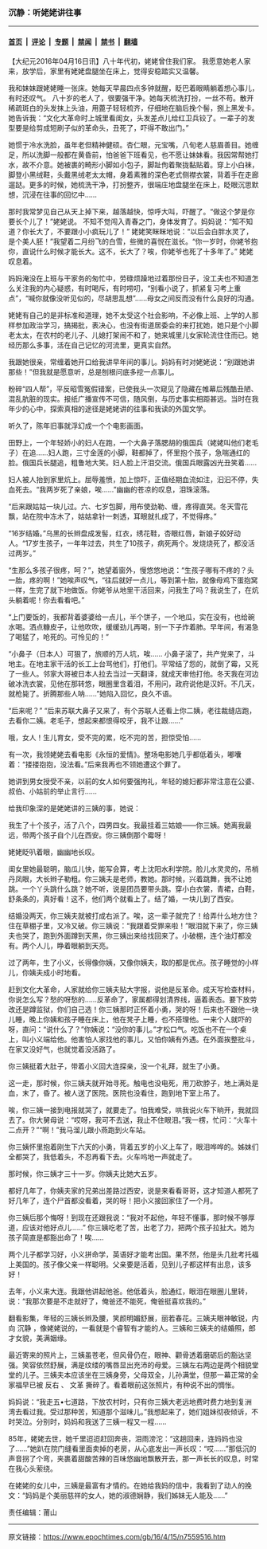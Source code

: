 ### 沉静：听姥姥讲往事

---

#### [首页](../../../..?n7559516) &nbsp;|&nbsp; [评论](../../../../../epoch-comment?n7559516) &nbsp;|&nbsp; [专题](../../../../../epoch-special?n7559516) &nbsp;|&nbsp; [禁闻](../../../../../epoch-news?n7559516) &nbsp;|&nbsp; [禁书](../../../../../books?n7559516) &nbsp;|&nbsp; [翻墙](https://github.com/gfw-breaker/nogfw/blob/master/README.md?n7559516)


<div class="post_content" id="artbody" itemprop="articleBody">
 <!-- article content begin -->
 <p>
  【大纪元2016年04月16日讯】八十年代初，姥姥曾住我们家。 我愿意她老人家来，放学后，家里有姥姥盘腿坐在床上，觉得安稳踏实又温馨。
 </p>
 <p>
  我和妹妹跟姥姥睡一张床。她每天早晨四点多钟就醒，眨巴着眼睛躺着想心事儿，有时还叹气。 八十岁的老人了，很要强干净。她每天梳洗打扮，一丝不苟。散开稀疏斑白的头发抹上头油，用蓖子轻轻梳齐，仔细地在脑后挽个髻，捌上黑发卡。她告诉我：“文化大革命时上城里看闺女，头发差点儿给红卫兵铰了。一辈子的发型要是给剪成短刷子似的革命头，丑死了，吓得不敢出门。”
 </p>
 <p>
  她惯于冷水洗脸，虽年老但精神健硕。杏仁眼，元宝嘴，八旬老人慈眉善目。她缠足，所以洗脚一般都在黄昏前，怕爸爸下班看见，也不愿让妹妹看。我因常帮她打水，故不介意。她被裹的畸形小脚如小包子，脚趾佝着聚拢黏贴着。穿上小白袜，脚登小黑绒鞋，头戴黑绒老太太帽，身着素雅的深色老式侧襟衣裳，背着手在走廊遛跶。更多的时候，她梳洗干净，打扮整齐，很端庄地盘腿坐在床上，眨眼沉思默想，沉浸在往事的回忆中……
 </p>
 <p>
  那时我常梦见自己从天上掉下来，越落越快，惊呼大叫，吓醒了。“做这个梦是你要长个儿了！”姥姥说。 不知不觉闯入青春之门，身体发育了。妈妈说：“知不知道？你长大了，不要跟小小疯玩儿了！” 姥姥笑眯眯地说：“以后会白胖水灵了，是个美人胚！”我望着二月纷飞的白雪，些微的喜悦在滋长。“你一岁时，你姥爷抱你，直说什么时候才能长大。这不，长大了？唉，你姥爷也死了十多年了。” 姥姥叹息着。
 </p>
 <p>
  妈妈淹没在上班与干家务的匆忙中，劳碌烦躁地过着那份日子，没工夫也不知道怎么关注我的内心疑惑，有时喝斥，有时唠叨，“别看小说了，抓紧复习考上重点”，“喊你就像没听见似的，尽胡思乱想”……母女之间反而没有什么良好的沟通。
 </p>
 <p>
  姥姥有自己的是非标准和道理，她不太受这个社会影响，不必像上班、上学的人那样参加政治学习，搞揭批，表决心，也没有街道居委会的来打扰她，她只是个小脚老太太，在农村的老儿子、儿媳打架闹不和了，她来城里儿女家轮流住住而已。她经历那么多事，活在自己记忆的河流里，更真实自然。
 </p>
 <p>
  我跟她很亲，常缠着她开口给我讲早年间的事儿。妈妈有时对姥姥说：“别跟她讲那些！”但我就是愿意听，总是刨根问底多挖一点事儿。
 </p>
 <p>
  粉碎“四人帮”，平反昭雪冤假错案，已使我头一次窥见了隐藏在帷幕后残酷丑陋、混乱肮脏的现实。报纸广播宣传不可信，随风倒，与历史事实相距甚远。当时在我年少的心中，探索真相的途径是姥姥讲的往事和我读的外国文学。
 </p>
 <p>
  听久了，陈年旧事就浮幻成一个个电影画面。
 </p>
 <p>
  田野上，一个年轻娇小的妇人在跑，一个大鼻子落腮胡的俄国兵（姥姥叫他们老毛子）在追……妇人跑，三寸金莲的小脚，鞋都掉了，怀里抱个孩子，急喘通红的脸。俄国兵长腿追，粗鲁地大笑。妇人脸上汗泪交流。俄国兵眼露凶光丑笑着……
 </p>
 <p>
  妇人被人抬到家里炕上。屈辱羞愤，加上惊吓，正值经期血流如注，汩汩不停，失血死去。“我两岁死了亲娘，唉……”幽幽的苍凉的叹息，泪珠滚落。
 </p>
 <p>
  “后来跟姑姑一块儿过。六、七岁包脚，用布使劲勒、缠，疼得直哭。冬天雪花飘，站在院中冻木了，姑姑拿针一刺透，耳眼就扎成了，不觉得疼。”
 </p>
 <p>
  “16岁结婚。”乌黑的长辫盘成发髻，红衣，绣花鞋，杏眼红唇，新娘子姣好动人。“17岁生孩子，一年年过去，共生了10孩子，病死两个。发烧烧死了，都没活过两岁。”
 </p>
 <p>
  “生那么多孩子很疼，呵？”，她望着窗外，慢悠悠地说：“生孩子哪有不疼的？头一胎，疼的啊！”她唉声叹气，“往后就好一点儿，等到第十胎，就像母鸡下蛋抱窝一样，生完了就下地做饭。你姥爷从地里干活回来，问我生了吗？我说生了，在炕头躺着呢！你去看看吧。”
 </p>
 <p>
  “上门要饭的，我都背着婆婆给一点儿，半个饼子，一个地瓜，实在没有，也给碗水喝。洒点糠皮子，让他吹吹，缓缓劲儿再喝，别一下子炸着肺。早年间，有渴急了喝猛了，呛死的。可怜见的！”
 </p>
 <p>
  “小鼻子（日本人）可狠了，旅顺的万人坑，唉…… 小鼻子滚了，共产党来了，斗地主。在地主家干活的长工上台骂他们，打他们。平常结了怨的，就倒了霉，又死了一些人。邻家大哥被日本人拉去当过一天翻译，就成天审他打他。冬天我在河边破冰洗衣裳，见他在那转悠，眼圈里含着泪，不用问，政府说他是汉奸。不几天，就枪毙了。折腾那些人呐……”她陷入回忆，良久不语。
 </p>
 <p>
  “后来呢？” “后来苏联大鼻子又来了，有个苏联人还看上你二姨，老往裁缝店跑，去看你二姨。老毛子，想起来都恨得咬牙，我不让跟……”
 </p>
 <p>
  哦，女人！生儿育女，受不完的累，吃不完的苦，担惊受怕……
 </p>
 <p>
  有一次，我领姥姥去看电影《永恒的爱情》。整场电影她几乎都低着头，嘟囔着：“搂搂抱抱，没法看。”后来我再也不领她遭这个罪了。
 </p>
 <p>
  她讲到男女授受不亲，以前的女人如何要强拘礼，年轻的媳妇都非常注意在公婆、叔伯、小姑前的举止言行……
 </p>
 <p>
  给我印象深的是姥姥讲的三姨的事，她说：
 </p>
 <p>
  我生了十个孩子，活了八个，四男四女。我最挂着三姑娘——你三姨。她离我最远，带两个孩子自个儿在西安。你三姨倒那个霉呀！
 </p>
 <p>
  姥姥眨叭着眼，幽幽地长叹。
 </p>
 <p>
  闺女里她最聪明，脑瓜儿快，能写会算，考上沈阳水利学院。脸儿水灵灵的，吊梢丹凤眼，大长辫子勒粗。你三姨夫是老师，教她。那时候，兴着跳舞，我不让她跳。一个丫头跳什么跳？她不听，说是团员要带头跳。穿小白衣裳，青裙，白鞋，舒条条的，真好看！这不，他们两个就看上了。结了婚，一块儿到了西安。
 </p>
 <p>
  结婚没两天，你三姨夫就被打成右派了。唉，这一辈子就完了！给弄什么地方住？住在草棚子里，又冷又破。你三姨说：“我跟着受罪来啦！”眼泪就下来了，你三姨夫也哭了，跑到外面蹲到天黑，你三姨出来给找回来了。小破棚，连个油灯都没有。两个人儿，睁着眼躺到天亮。
 </p>
 <p>
  过了两年，生了小义，长得像你姨，又像你姨夫，取的都是优点。孩子睡觉的小样儿，你姨夫成小时地看。
 </p>
 <p>
  赶到文化大革命，人家就给你三姨夫贴大字报，说他是反革命。成天写检查材料，你说怎么写？愁的呀愁的……反革命了，家属都得划清界线，逼着表态。要下放劳改还是蹲监狱，你们自己选！你三姨那时正怀着小勇，哭的呀！后来也不跟他一块儿睡，晚上你姨和孩子睡在床上，他在凳子上睡，也不搭理他。一来个人就吓的呀，直问：“说什么了？”你姨说：“没你的事儿。”才松口气。吃饭也不在一个桌上，叫小义端给他。他害怕人家找他的事儿，又怕你姨有外遇。在外面挨整批斗，在家又没好气，也就觉着没活路了。
 </p>
 <p>
  你三姨挺着大肚子，带着小义回大连探亲，没一个礼拜，就生了小勇。
 </p>
 <p>
  这一走，那时候，你三姨夫就开始寻死。触电也没电死，用刀砍脖子，地上满处是血，末了，昏了。被人送了医院。医院也没看住，跑到地下室上吊了。
 </p>
 <p>
  唉，你三姨一接到电报就哭了，就要走了。怕我难受，哄我说火车下晌开，我就回去了。你大舅母说：“哎呀，我可不去送，我止不住眼泪。”我一楞，忙问：“火车十二点开？”“啊！”我马溜儿跟小燕跑到火车站。
 </p>
 <p>
  你三姨怀里抱着刚生下六天的小勇，背着五岁的小义上车了，眼泪哗哗的。姊妹们全都哭了，我低着头，不忍再看下去。火车呜地一声就走了。
 </p>
 <p>
  那时候，你三姨才三十一岁。你姨夫比她大五岁。
 </p>
 <p>
  都好几年了，你姨夫家的兄弟出差路过西安，说是来看看哥哥，这才知道人都死了好几年了，连个尸首都没看着，哭的呀！把小义接回家住了一个月。
 </p>
 <p>
  你三姨后那个悔呀！到现在还跟我说：“我对不起他，年轻不懂事，那时候不够厚道，应该对他好点儿……” 你三姨吃老了苦，出老了力，把两个孩子拉扯大。她为孩子简直是都豁出命了！唉……
 </p>
 <p>
  两个儿子都学习好，小义拼命学，英语好才能考出国。果不然，他是头几批考托福上美国的。孩子像父亲一样聪明。父亲要是活着，见到儿子都这样有出息，该多好！
 </p>
 <p>
  去年，小义来大连。我跟他讲起他爸。他低着头，脸通红，眼泪在眼圈儿里转，说：“我那次要是不走就好了，俺爸还不能死，俺爸挺喜欢我的。”
 </p>
 <p>
  翻看影集，年轻的三姨长辫及腰，笑颜明媚舒展，丽若春花。三姨夫眼神敏锐，内向
  <ok href="https://www.epochtimes.com/gb/tag/%E6%B2%89%E9%9D%99.html">
   沉静
  </ok>
  ，像姥姥说的，一看就是个睿智有才能的人。三姨和三姨夫的结婚照，郎才女貌，美满姻缘。
 </p>
 <p>
  最近寄来的照片上，三姨虽苍老，但风骨仍在，眼神、颧骨透着磨砺后的豁达坚强。笑容依然舒展，满是纹缕的嘴唇显出充沛的母爱。三姨左右两边是两个相貌堂堂的儿子。三姨夫本应该坐在三姨身旁，父母双全，儿孙满堂，但那一幕正常的全家福早已被
  <ok href="https://www.epochtimes.com/gb/tag/%E5%8F%8D%E5%8F%B3.html">
   反右
  </ok>
  、
  <ok href="https://www.epochtimes.com/gb/tag/%E6%96%87%E9%9D%A9.html">
   文革
  </ok>
  撕碎了。看着眼前这张照片，有种说不出的惆怅。
 </p>
 <p>
  妈妈说：“我走五•七道路，下放农村时，只有你三姨大老远地费时费力地到复洲湾去看过我。受过那种苦，知道那个滋味儿。”我想起来了，她们姐妹彻夜倾诉，不时哭泣。分别时，妈妈和我送了三姨一程又一程……
 </p>
 <p>
  85年，姥姥去世，她千里迢迢赶回奔丧，泪雨滂沱：“这趟回来，连妈妈也没了……”她趴在院门缝看里面卖掉的老房，从心底发出一声长叹：“哎……”那低沉的声音拐了个弯，夹裹着甜酸苦辣的百味悠幽地飘散开去，那一声长长的叹息，时常在我心头萦绕。
 </p>
 <p>
  在姥姥的女儿中，三姨是最富有才情的。在她给我妈的信中，我看到了动人的挽文：“妈妈是个美丽慈祥的女人，她的淑德娴静，我们姊妹无人能及……”
 </p>
 <p>
  责任编辑：莆山
 </p>
 <p>
 </p>
 <!-- article content end -->
 <div id="below_article_ad">
 </div>
</div>


---

原文链接：https://www.epochtimes.com/gb/16/4/15/n7559516.htm